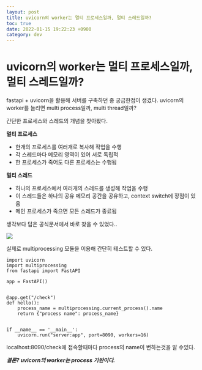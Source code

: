 ```yaml
---
layout: post
title: uvicorn의 worker는 멀티 프로세스일까, 멀티 스레드일까?
toc: true
date: 2022-01-15 19:22:23 +0900
category: dev
---
```

# uvicorn의 worker는 멀티 프로세스일까, 멀티 스레드일까?

fastapi + uvicorn을 활용해 서버를 구축하던 중 궁금한점이 생겼다.
uvicorn의 worker를 늘리면 multi process일까, multi thread일까?

간단한 프로세스와 스레드의 개념을 찾아봤다.

__멀티 프로세스__
- 한개의 프로세스를 여러개로 복사해 작업을 수행
- 각 스레드마다 메모리 영역이 있어 서로 독립적
- 한 프로세스가 죽어도 다른 프로세스는 수행됨

__멀티 스레드__
- 하나의 프로세스에서 여러개의 스레드를 생성해 작업을 수행
- 이 스레드들은 하나의 공유 메모리 공간을 공유하고, context switch에 장점이 있음
- 메인 프로세스가 죽으면 모든 스레드가 종료됨

생각보다 답은 공식문서에서 바로 찾을 수 있었다..

![](../public/img/fastapi-workers.png)

실제로 multiprocessing 모듈을 이용해 간단히 테스트할 수 있다.

```
import uvicorn
import multiprocessing
from fastapi import FastAPI

app = FastAPI()


@app.get("/check")
def hello():
    process_name = multiprocessing.current_process().name
    return {"process name": process_name}


if __name__ == '__main__':
    uvicorn.run("server:app", port=8090, workers=16)
```
localhost:8090/check에 접속할때마다 process의 name이 변하는것을 알 수있다.

*__결론? uvicorn의 worker는 process 기반이다.__*
